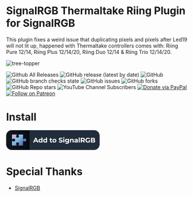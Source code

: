 # SignalRGB Thermaltake Riing Plugin for SignalRGB

This plugin fixes a weird issue that duplicating pixels and pixels after Led19 will not lit up, happened with Thermaltake controllers comes with: Riing Pure 12/14, Riing Plus 12/14/20, Riing Duo 12/14 & Riing Trio 12/14/20.

![tree-topper](https://github.com/user-attachments/assets/331d7503-baa1-47c3-a50f-8ef29956ad37)

![Github All Releases](https://img.shields.io/github/downloads/qiangqiang101/Thermaltake-Riing-Plugin-for-SignalRGB/total.svg)
![GitHub release (latest by date)](https://img.shields.io/github/v/release/qiangqiang101/Thermaltake-Riing-Plugin-for-SignalRGB)
![GitHub](https://img.shields.io/github/license/qiangqiang101/Thermaltake-Riing-Plugin-for-SignalRGB)
![GitHub branch checks state](https://img.shields.io/github/checks-status/qiangqiang101/Thermaltake-Riing-Plugin-for-SignalRGB/master)
![GitHub issues](https://img.shields.io/github/issues/qiangqiang101/Thermaltake-Riing-Plugin-for-SignalRGB)
![GitHub forks](https://img.shields.io/github/forks/qiangqiang101/Thermaltake-Riing-Plugin-for-SignalRGB?style=social)
![GitHub Repo stars](https://img.shields.io/github/stars/qiangqiang101/Thermaltake-Riing-Plugin-for-SignalRGB?style=social)
![YouTube Channel Subscribers](https://img.shields.io/youtube/channel/subscribers/UCAZlasvEy1euunP1M7nwj5Q?style=social)
[![Donate via PayPal](https://img.shields.io/badge/Donate-Paypal-brightgreen)](https://paypal.me/imnotmental)
[![Follow on Patreon](https://img.shields.io/badge/Donate-Patreon-orange)](https://www.patreon.com/imnotmental)

# Install
[![Click here to add this repo to SignalRGB](https://raw.githubusercontent.com/SRGBmods/QMK-Images/main/images/add-to-signalrgb.png)](https://srgbmods.net/s?p=addon/install?url=https://github.com/qiangqiang101/Thermaltake-Riing-Plugin-for-SignalRGB)

# Special Thanks
- [SignalRGB](https://signalrgb.com/download/)
  
